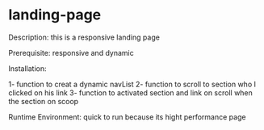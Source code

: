 # landing-page
Description:
this is a responsive landing page

Prerequisite:
responsive and dynamic

Installation:

1- function to creat a dynamic navList
2- function to scroll to section who I clicked on his link
3- function to activated section and link on scroll when the section on scoop

Runtime Environment:
quick to run because its hight performance page
